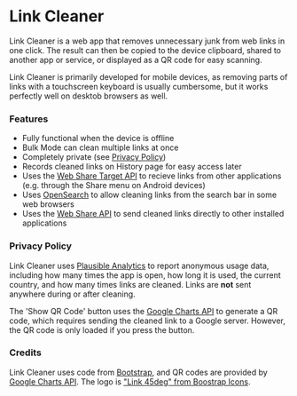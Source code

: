 # Link Cleaner

Link Cleaner is a web app that removes unnecessary junk from web links in one click. The result can then be copied to the device clipboard, shared to another app or service, or displayed as a QR code for easy scanning.

Link Cleaner is primarily developed for mobile devices, as removing parts of links with a touchscreen keyboard is usually cumbersome, but it works perfectly well on desktob browsers as well.

### Features

- Fully functional when the device is offline
- Bulk Mode can clean multiple links at once
- Completely private (see [Privacy Policy](#privacy-policy))
- Records cleaned links on History page for easy access later
- Uses the [Web Share Target API](https://w3c.github.io/web-share-target/) to recieve links from other applications (e.g. through the Share menu on Android devices)
- Uses [OpenSearch](https://developer.mozilla.org/en-US/docs/Web/OpenSearch) to allow cleaning links from the search bar in some web browsers
- Uses the [Web Share API](https://developer.mozilla.org/en-US/docs/Web/API/Web_Share_API) to send cleaned links directly to other installed applications

### Privacy Policy

Link Cleaner uses [Plausible Analytics](https://plausible.io) to report anonymous usage data, including how many times the app is open, how long it is used, the current country, and how many times links are cleaned. Links are **not** sent anywhere during or after cleaning.

The 'Show QR Code' button uses the [Google Charts API](https://developers.google.com/chart/infographics/docs/qr_codes) to generate a QR code, which requires sending the cleaned link to a Google server. However, the QR code is only loaded if you press the button.

### Credits

Link Cleaner uses code from [Bootstrap](https://getbootstrap.com/), and QR codes are provided by [Google Charts API](https://developers.google.com/chart/infographics/docs/qr_codes). The logo is ["Link 45deg" from Boostrap Icons](https://icons.getbootstrap.com/icons/link-45deg/).
